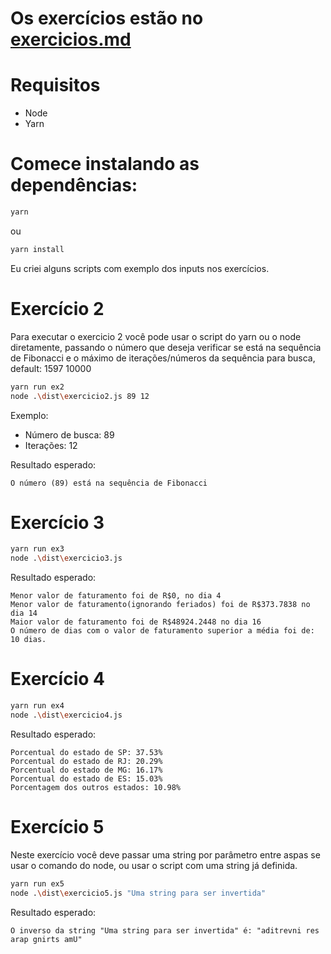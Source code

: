 # Os exercícios estão no [exercicios.md](/src/exercicios.md)  

# Requisitos
* Node
* Yarn

# Comece instalando as dependências:
```sh
yarn
```
ou
```sh
yarn install
```  
  
Eu criei alguns scripts com exemplo dos inputs nos exercícios.

# Exercício 2
Para executar o exercicio 2 você pode usar o script do yarn
ou o node diretamente, passando o número que deseja verificar se está na sequência de Fibonacci e o máximo de iterações/números da sequência para busca, default: 1597 10000
```sh
yarn run ex2
node .\dist\exercicio2.js 89 12
```
Exemplo:
* Número de busca: 89  
* Iterações:  12  

Resultado esperado:  
```
O número (89) está na sequência de Fibonacci
```  

# Exercício 3
```sh
yarn run ex3
node .\dist\exercicio3.js
```  
Resultado esperado:  
```
Menor valor de faturamento foi de R$0, no dia 4
Menor valor de faturamento(ignorando feriados) foi de R$373.7838 no dia 14
Maior valor de faturamento foi de R$48924.2448 no dia 16
O número de dias com o valor de faturamento superior a média foi de: 10 dias.
```

# Exercício 4
```sh
yarn run ex4
node .\dist\exercicio4.js
```
Resultado esperado:
```
Porcentual do estado de SP: 37.53%  
Porcentual do estado de RJ: 20.29%  
Porcentual do estado de MG: 16.17%  
Porcentual do estado de ES: 15.03%  
Porcentagem dos outros estados: 10.98%
```  

# Exercício 5
Neste exercício você deve passar uma string por parâmetro entre aspas se usar o comando do node, ou usar o script com uma string já definida.
```sh
yarn run ex5
node .\dist\exercicio5.js "Uma string para ser invertida"
```
Resultado esperado:  
```
O inverso da string "Uma string para ser invertida" é: "aditrevni res arap gnirts amU"
```